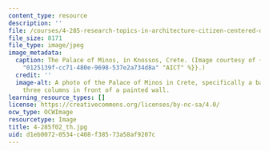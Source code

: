 ```yaml
---
content_type: resource
description: ''
file: /courses/4-285-research-topics-in-architecture-citizen-centered-design-of-open-governance-systems-fall-2002/d1eb00720534c408f38573a58af9207c_4-285f02_th.jpg
file_size: 8171
file_type: image/jpeg
image_metadata:
  caption: The Palace of Minos, in Knossos, Crete. (Image courtesy of {{% resource_link
    "0125139f-cc71-480e-9698-537e2a734d8a" "AICT" %}}.)
  credit: ''
  image-alt: A photo of the Palace of Minos in Crete, specifically a balcony with
    three columns in front of a painted wall.
learning_resource_types: []
license: https://creativecommons.org/licenses/by-nc-sa/4.0/
ocw_type: OCWImage
resourcetype: Image
title: 4-285f02_th.jpg
uid: d1eb0072-0534-c408-f385-73a58af9207c
---
```

